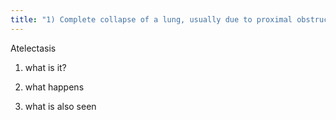 ```yaml
---
title: "1) Complete collapse of a lung, usually due to proximal obstruction.   2) Proximal obstruction prohibits air from entering the lung. Air already distal to the obstruction will be absorbed - the lung becomes devoid of air, collapses, and appears white.   3) displacement toward the side affected, (such as the trachea, heart, and hemi-diaphragm)."
---
```

Atelectasis
1) what is it? 

2) what happens

3) what is also seen

